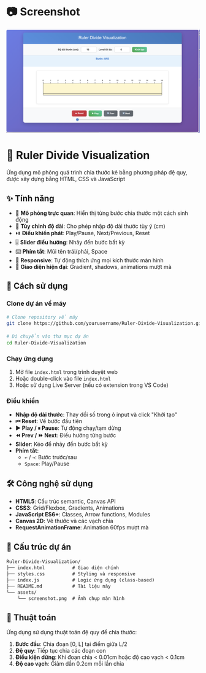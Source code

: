 # 📷 Screenshot

![Ruler Divide Visualization](assets/screenshot.png)

# 📏 Ruler Divide Visualization

Ứng dụng mô phỏng quá trình chia thước kẻ bằng phương pháp đệ quy, được xây dựng bằng HTML, CSS và JavaScript

## ✨ Tính năng

- 🎯 **Mô phỏng trực quan**: Hiển thị từng bước chia thước một cách sinh động
- 📐 **Tùy chỉnh độ dài**: Cho phép nhập độ dài thước tùy ý (cm)
- ⏯️ **Điều khiển phát**: Play/Pause, Next/Previous, Reset
- 🎚️ **Slider điều hướng**: Nhảy đến bước bất kỳ
- ⌨️ **Phím tắt**: Mũi tên trái/phải, Space
- 📱 **Responsive**: Tự động thích ứng mọi kích thước màn hình
- 🎨 **Giao diện hiện đại**: Gradient, shadows, animations mượt mà

## 🚀 Cách sử dụng

### Clone dự án về máy
```bash
# Clone repository về máy
git clone https://github.com/yourusername/Ruler-Divide-Visualization.git

# Di chuyển vào thư mục dự án
cd Ruler-Divide-Visualization
```

### Chạy ứng dụng
1. Mở file `index.html` trong trình duyệt web
2. Hoặc double-click vào file `index.html`
3. Hoặc sử dụng Live Server (nếu có extension trong VS Code)

### Điều khiển
- **Nhập độ dài thước**: Thay đổi số trong ô input và click "Khởi tạo"
- **⏮ Reset**: Về bước đầu tiên
- **▶ Play / ⏸ Pause**: Tự động chạy/tạm dừng
- **⏪ Prev / ⏩ Next**: Điều hướng từng bước
- **Slider**: Kéo để nhảy đến bước bất kỳ
- **Phím tắt**:
  - `←` / `→`: Bước trước/sau
  - `Space`: Play/Pause

## 🛠️ Công nghệ sử dụng

- **HTML5**: Cấu trúc semantic, Canvas API
- **CSS3**: Grid/Flexbox, Gradients, Animations
- **JavaScript ES6+**: Classes, Arrow functions, Modules
- **Canvas 2D**: Vẽ thước và các vạch chia
- **RequestAnimationFrame**: Animation 60fps mượt mà

## 📁 Cấu trúc dự án

```
Ruler-Divide-Visualization/
├── index.html          # Giao diện chính
├── styles.css          # Styling và responsive
├── index.js            # Logic ứng dụng (class-based)
├── README.md           # Tài liệu này
└── assets/
    └── screenshot.png  # Ảnh chụp màn hình
```

## 🔧 Thuật toán

Ứng dụng sử dụng thuật toán đệ quy để chia thước:

1. **Bước đầu**: Chia đoạn [0, L] tại điểm giữa L/2
2. **Đệ quy**: Tiếp tục chia các đoạn con
3. **Điều kiện dừng**: Khi đoạn chia < 0.01cm hoặc độ cao vạch < 0.1cm
4. **Độ cao vạch**: Giảm dần 0.2cm mỗi lần chia